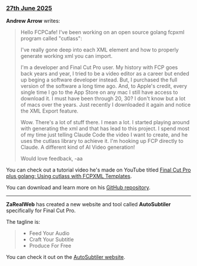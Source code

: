 ### [27th June 2025](/news/20250627)

**Andrew Arrow** writes:

> Hello FCPCafe! I've been working on an open source golang fcpxml program called "cutlass":
>
> I've really gone deep into each XML element and how to properly generate working xml you can import.
>
> I'm a developer and Final Cut Pro user. My history with FCP goes back years and year, I tried to be a video editor as a career but ended up beging a software developer instead. But, I purchased the full version of the software a long time ago. And, to Apple's credit, every single time I go to the App Store on any mac I still have access to download it. I must have been through 20, 30? I don't know but a lot of macs over the years. Just recently I downloaded it again and notice the XML Export feature.
>
> Wow. There's a lot of stuff there. I mean a lot. I started playing around with generating the xml and that has lead to this project. I spend most of my time just telling Claude Code the video I want to create, and he uses the cutlass library to achieve it. I'm hooking up FCP directly to Claude. A different kind of AI Video generation!
>
> Would love feedback,
> -aa

You can check out a tutorial video he's made on YouTube titled [Final Cut Pro plus golang: Using cutlass with FCPXML Templates](https://www.youtube.com/watch?v=V9r_Ihl0Tyc).

You can download and learn more on his [GitHub repository](https://github.com/andrewarrow/cutlass/wiki).

---

**ZaRealWeb** has created a new website and tool called **AutoSubtiler** specifically for Final Cut Pro.

The tagline is:

> - Feed Your Audio
> - Craft Your Subtitle
> - Produce For Free

You can check it out on the [AutoSubtiler website](https://www.finalcutsubtitle.com).